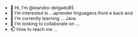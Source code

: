 - 👋 Hi, I’m @leandro-delgado85
- 👀 I’m interested in ...aprender linguagens front e back end
- 🌱 I’m currently learning ... Java 
- 💞️ I’m looking to collaborate on ...
- 📫 How to reach me ...

<!---
leandro-delgado85/leandro-delgado85 is a ✨ special ✨ repository because its `README.md` (this file) appears on your GitHub profile.
You can click the Preview link to take a look at your changes.
--->

